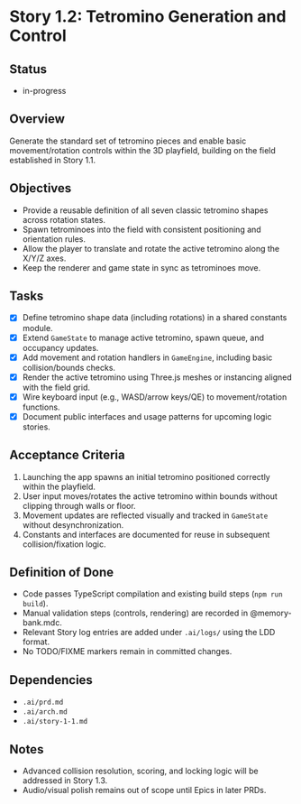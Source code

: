 # Story 1.2: Tetromino Generation and Control

## Status
- in-progress

## Overview
Generate the standard set of tetromino pieces and enable basic movement/rotation controls within the 3D playfield, building on the field established in Story 1.1.

## Objectives
- Provide a reusable definition of all seven classic tetromino shapes across rotation states.
- Spawn tetrominoes into the field with consistent positioning and orientation rules.
- Allow the player to translate and rotate the active tetromino along the X/Y/Z axes.
- Keep the renderer and game state in sync as tetrominoes move.

## Tasks
- [x] Define tetromino shape data (including rotations) in a shared constants module.
- [x] Extend `GameState` to manage active tetromino, spawn queue, and occupancy updates.
- [x] Add movement and rotation handlers in `GameEngine`, including basic collision/bounds checks.
- [x] Render the active tetromino using Three.js meshes or instancing aligned with the field grid.
- [x] Wire keyboard input (e.g., WASD/arrow keys/QE) to movement/rotation functions.
- [x] Document public interfaces and usage patterns for upcoming logic stories.

## Acceptance Criteria
1. Launching the app spawns an initial tetromino positioned correctly within the playfield.
2. User input moves/rotates the active tetromino within bounds without clipping through walls or floor.
3. Movement updates are reflected visually and tracked in `GameState` without desynchronization.
4. Constants and interfaces are documented for reuse in subsequent collision/fixation logic.

## Definition of Done
- Code passes TypeScript compilation and existing build steps (`npm run build`).
- Manual validation steps (controls, rendering) are recorded in @memory-bank.mdc.
- Relevant Story log entries are added under `.ai/logs/` using the LDD format.
- No TODO/FIXME markers remain in committed changes.

## Dependencies
- `.ai/prd.md`
- `.ai/arch.md`
- `.ai/story-1-1.md`

## Notes
- Advanced collision resolution, scoring, and locking logic will be addressed in Story 1.3.
- Audio/visual polish remains out of scope until Epics in later PRDs.
